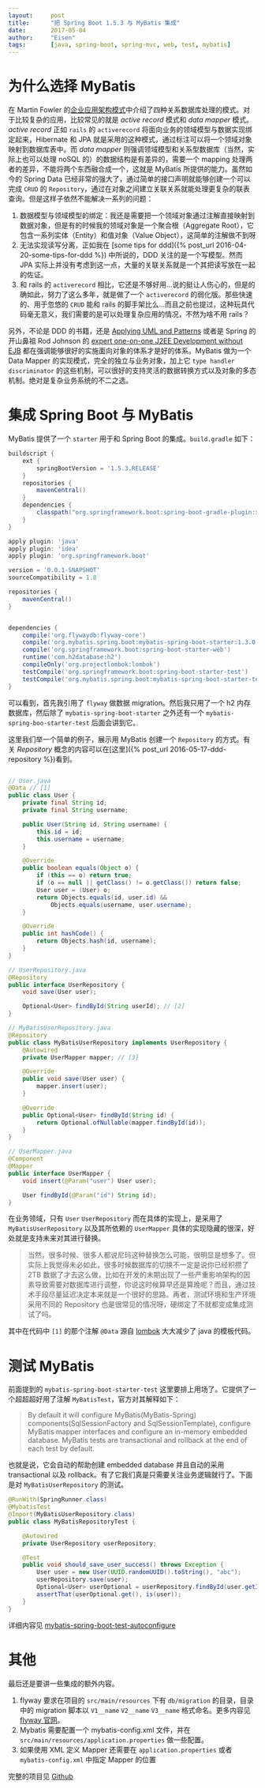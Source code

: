 ```yaml
---
layout:     post
title:      "把 Spring Boot 1.5.3 与 MyBatis 集成"
date:       2017-05-04
author:     "Eisen"
tags:       [java, spring-boot, spring-mvc, web, test, mybatis]
---
```


# 为什么选择 MyBatis

在 Martin Fowler 的[企业应用架构模式](https://book.douban.com/subject/4826290/)中介绍了四种关系数据库处理的模式。对于比较复杂的应用，比较常见的就是 *active record* 模式和 *data mapper* 模式。*active record* 正如 `rails` 的 `activerecord` 将面向业务的领域模型与数据实现绑定起来，Hibernate 和 JPA 就是采用的这种模式，通过标注可以将一个领域对象映射到数据库表中。而 *data mapper* 则强调领域模型和关系型数据库（当然，实际上也可以处理 noSQL 的）的数据结构是有差异的，需要一个 mapping 处理两者的差异，不能将两个东西融合成一个，这就是 MyBatis 所提供的能力。虽然如今的 Spring Data 已经非常的强大了，通过简单的接口声明就能够创建一个可以完成 `CRUD` 的 `Repository`，通过在对象之间建立关联关系就能处理更复杂的联表查询。但是这样子依然不能解决一系列的问题：

1. 数据模型与领域模型的绑定：我还是需要把一个领域对象通过注解直接映射到数据对象，但是有的时候我的领域对象是一个聚合根（Aggregate Root），它包含一系列实体（Entity）和值对象（Value Object），这简单的注解做不到呀
2. 无法实现读写分离，正如我在 [some tips for ddd]({% post_url 2016-04-20-some-tips-for-ddd %}) 中所说的，DDD 关注的是一个写模型。然而 JPA 实际上并没有考虑到这一点，大量的关联关系就是一个其把读写放在一起的佐证。
3. 和 rails 的 `activerecord` 相比，它还是不够好用...说的挺让人伤心的，但是的确如此，努力了这么多年，就是做了一个 `activerecord` 的弱化版。那些快速的、用于忽悠的 `CRUD` 能和 rails 的脚手架比么...而且之前也提过，这种玩具代码毫无意义，我们需要的是可以处理复杂应用的情况，不然为啥不用 rails？

另外，不论是 DDD 的书籍，还是 [Applying UML and Patterns](https://book.douban.com/subject/1440149/) 或者是 Spring 的开山鼻祖 Rod Johnson 的 [expert one-on-one J2EE Development without EJB](https://book.douban.com/subject/1436131/) 都在强调能够很好的实施面向对象的体系才是好的体系。MyBatis 做为一个 Data Mapper 的实现模式，完全的独立与业务对象，加上它 `type handler` `discriminator` 的这些机制，可以很好的支持灵活的数据转换方式以及对象的多态机制。绝对是复杂业务系统的不二之选。

# 集成 Spring Boot 与 MyBatis

MyBatis 提供了一个 `starter` 用于和 Spring Boot 的集成。`build.gradle` 如下：

```groovy
buildscript {
	ext {
		springBootVersion = '1.5.3.RELEASE'
	}
	repositories {
		mavenCentral()
	}
	dependencies {
		classpath("org.springframework.boot:spring-boot-gradle-plugin:${springBootVersion}")
	}
}

apply plugin: 'java'
apply plugin: 'idea'
apply plugin: 'org.springframework.boot'

version = '0.0.1-SNAPSHOT'
sourceCompatibility = 1.8

repositories {
	mavenCentral()
}


dependencies {
	compile('org.flywaydb:flyway-core')
	compile('org.mybatis.spring.boot:mybatis-spring-boot-starter:1.3.0')
	compile('org.springframework.boot:spring-boot-starter-web')
	runtime('com.h2database:h2')
	compileOnly('org.projectlombok:lombok')
	testCompile('org.springframework.boot:spring-boot-starter-test')
	testCompile('org.mybatis.spring.boot:mybatis-spring-boot-starter-test:1.3.0')
}
```

可以看到，首先我引用了 `flyway` 做数据 migration。然后我只用了一个 h2 内存数据库，然后除了 `mybatis-spring-boot-starter` 之外还有一个 `mybatis-spring-boo-starter-test` 后面会讲到它。

这里我们举一个简单的例子，展示用 MyBatis 创建一个 `Repository` 的方式。有关 *Repository* 概念的内容可以在[这里]({% post_url 2016-05-17-ddd-repository %})看到。

```java

// User.java
@Data // [1]
public class User {
    private final String id;
    private final String username;

    public User(String id, String username) {
        this.id = id;
        this.username = username;
    }

    @Override
    public boolean equals(Object o) {
        if (this == o) return true;
        if (o == null || getClass() != o.getClass()) return false;
        User user = (User) o;
        return Objects.equals(id, user.id) &&
            Objects.equals(username, user.username);
    }

    @Override
    public int hashCode() {
        return Objects.hash(id, username);
    }
}

// UserRepository.java
@Repository
public interface UserRepository {
    void save(User user);

    Optional<User> findById(String userId); // [2]
}

// MyBatisUserRepository.java
@Repository
public class MyBatisUserRepository implements UserRepository {
    @Autowired
    private UserMapper mapper; // [3]

    @Override
    public void save(User user) {
        mapper.insert(user);
    }

    @Override
    public Optional<User> findById(String id) {
        return Optional.ofNullable(mapper.findById(id));
    }
}

// UserMapper.java
@Component
@Mapper
public interface UserMapper {
    void insert(@Param("user") User user);

    User findById(@Param("id") String id);
}
```

在业务领域，只有 `User` `UserRepository` 而在具体的实现上，是采用了 `MyBatisUserRepository` 以及其所依赖的 `UserMapper` 具体的实现隐藏的很深，好处就是支持未来对其进行替换。

>当然，很多时候、很多人都说尼玛这种替换怎么可能，很明显是想多了。但实际上我觉得未必如此，很多时候数据库的切换不一定是说你已经积攒了 2TB 数据了才去这么做，比如在开发的末期出现了一些严重影响架构的因素导致需要对数据库进行调整，你说这时候算早还是算晚呢？而且，通过技术手段尽量延迟决定本来就是一个很好的思路。再者，测试环境和生产环境采用不同的 Repository 也是很常见的情况呀，硬绑定了不就都变成集成测试了吗。

其中在代码中 `[1]` 的那个注解 `@Data` 源自 [lombok](https://projectlombok.org/) 大大减少了 java 的模板代码。

# 测试 MyBatis

前面提到的 `mybatis-spring-boot-starter-test` 这里要排上用场了。它提供了一个超超超好用了注解 `MyBatisTest`，官方对其解释如下：

> By default it will configure MyBatis(MyBatis-Spring) components(SqlSessionFactory and SqlSessionTemplate), configure MyBatis mapper interfaces and configure an in-memory embedded database. MyBatis tests are transactional and rollback at the end of each test by default.

也就是说，它会自动的帮助创建 embedded database 并且自动的采用 transactional 以及 rollback。有了它我们真是只需要关注业务逻辑就行了。下面是对 `MyBatisUserRepository` 的测试。

```java
@RunWith(SpringRunner.class)
@MybatisTest
@Import(MyBatisUserRepository.class)
public class MyBatisRepositoryTest {

    @Autowired
    private UserRepository userRepository;

    @Test
    public void should_save_user_success() throws Exception {
        User user = new User(UUID.randomUUID().toString(), "abc");
        userRepository.save(user);
        Optional<User> userOptional = userRepository.findById(user.getId());
        assertThat(userOptional.get(), is(user));
    }
}
```

详细内容见 [mybatis-spring-boot-test-autoconfigure](http://www.mybatis.org/spring-boot-starter/mybatis-spring-boot-test-autoconfigure/)

# 其他

最后还是要讲一些集成的额外内容。

1. flyway 要求在项目的 `src/main/resources` 下有 `db/migration` 的目录，目录中的 migration 脚本以 `V1__name` `V2__name` `V3__name` 格式命名。更多内容见 [flyway 官网](https://flywaydb.org/)。
2. Mybatis 需要配置一个 mybatis-config.xml 文件，并在 `src/main/resources/application.properties` 做一些配置。
3. 如果使用 XML 定义 Mapper 还需要在 `application.properties` 或者 `mybatis-config.xml` 中指定 Mapper 的位置

完整的项目见 [Github](https://github.com/aisensiy/demo-for-springboot-mybatis)